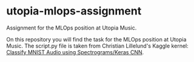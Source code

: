 # utopia-mlops-assignment
Assignment for the MLOps position at Utopia Music.

On this repository you will find the task for the MLOps position at Utopia Music. The script.py file is taken from Christian Lillelund's Kaggle kernel: [Classify MNIST Audio using Spectrograms/Keras CNN](https://www.kaggle.com/christianlillelund/classify-mnist-audio-using-spectrograms-keras-cnn/).
